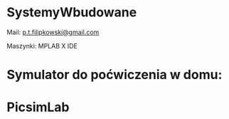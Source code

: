 # SystemyWbudowane
Mail:
p.t.filipkowski@gmail.com

Maszynki:
MPLAB X IDE

# Symulator do poćwiczenia w domu:
# PicsimLab

